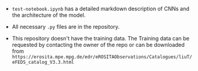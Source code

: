 - `test-notebook.ipynb` has a detailed markdown description of CNNs and the architecture of the model.
- All necessary `.py` files are in the repository.

- This repository doesn't have the training data. The Training data can be requested by contacting the owner of the repo or can be downloaded from `https://erosita.mpe.mpg.de/edr/eROSITAObservations/Catalogues/liuT/eFEDS_catalog_V3.3.html`


